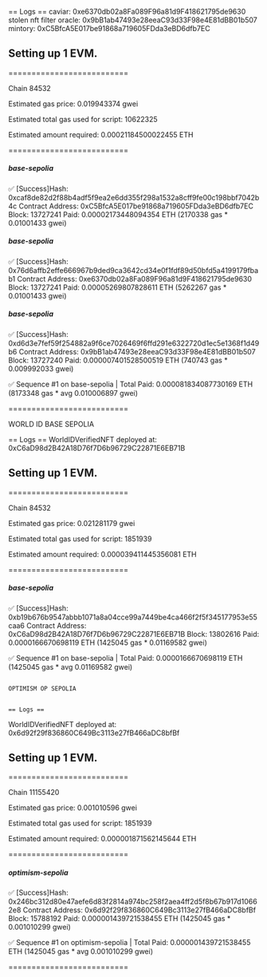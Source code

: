 == Logs ==
  caviar: 0xe6370db02a8Fa089F96a81d9F418621795de9630
  stolen nft filter oracle: 0x9bB1ab47493e28eeaC93d33F98e4E81dBB01b507
  mintory: 0xC5BfcA5E017be91868a719605FDda3eBD6dfb7EC

## Setting up 1 EVM.

==========================

Chain 84532

Estimated gas price: 0.019943374 gwei

Estimated total gas used for script: 10622325

Estimated amount required: 0.00021184500022455 ETH

==========================

##### base-sepolia
✅  [Success]Hash: 0xcaf8de82d2f88b4adf5f9ea2e6dd355f298a1532a8cff9fe00c198bbf7042b4c
Contract Address: 0xC5BfcA5E017be91868a719605FDda3eBD6dfb7EC
Block: 13727241
Paid: 0.00002173448094354 ETH (2170338 gas * 0.01001433 gwei)


##### base-sepolia
✅  [Success]Hash: 0x76d6affb2effe666967b9ded9ca3642cd34e0f1fdf89d50bfd5a4199179fbab1
Contract Address: 0xe6370db02a8Fa089F96a81d9F418621795de9630
Block: 13727241
Paid: 0.00005269807828611 ETH (5262267 gas * 0.01001433 gwei)


##### base-sepolia
✅  [Success]Hash: 0xd6d3e7fef59f254882a9f6ce7026469f6ffd291e6322720d1ec5e1368f1d49b6
Contract Address: 0x9bB1ab47493e28eeaC93d33F98e4E81dBB01b507
Block: 13727240
Paid: 0.000007401528500519 ETH (740743 gas * 0.009992033 gwei)

✅ Sequence #1 on base-sepolia | Total Paid: 0.000081834087730169 ETH (8173348 gas * avg 0.010006897 gwei)
                                                                                                                                                                                    

==========================

WORLD ID BASE SEPOLIA

== Logs ==
  WorldIDVerifiedNFT deployed at: 0xC6aD98d2B42A18D76f7D6b96729C22871E6EB71B

## Setting up 1 EVM.

==========================

Chain 84532

Estimated gas price: 0.021281179 gwei

Estimated total gas used for script: 1851939

Estimated amount required: 0.000039411445356081 ETH

==========================

##### base-sepolia
✅  [Success]Hash: 0xb19b676b9547abbb1071a8a04cce99a7449be4ca466f2f5f345177953e55caa6
Contract Address: 0xC6aD98d2B42A18D76f7D6b96729C22871E6EB71B
Block: 13802616
Paid: 0.0000166670698119 ETH (1425045 gas * 0.01169582 gwei)

✅ Sequence #1 on base-sepolia | Total Paid: 0.0000166670698119 ETH (1425045 gas * avg 0.01169582 gwei)
                                                                                                                                                                                     

                                                                                                                                                                    OPTIMISM OP SEPOLIA

                                                                                                                                                                    == Logs ==
  WorldIDVerifiedNFT deployed at: 0x6d92f29f836860C649Bc3113e27fB466aDC8bfBf

## Setting up 1 EVM.

==========================

Chain 11155420

Estimated gas price: 0.001010596 gwei

Estimated total gas used for script: 1851939

Estimated amount required: 0.000001871562145644 ETH

==========================

##### optimism-sepolia
✅  [Success]Hash: 0x246bc312d80e47aefe6d83f2814a974bc258f2aea4ff2d5f8b67b917d10662e8
Contract Address: 0x6d92f29f836860C649Bc3113e27fB466aDC8bfBf
Block: 15788192
Paid: 0.000001439721538455 ETH (1425045 gas * 0.001010299 gwei)

✅ Sequence #1 on optimism-sepolia | Total Paid: 0.000001439721538455 ETH (1425045 gas * avg 0.001010299 gwei)
                                                                                                                                                                                     

==========================